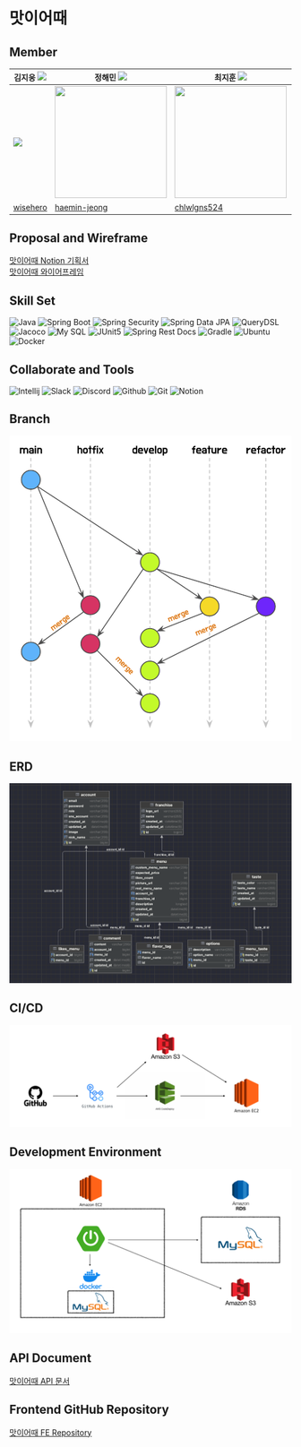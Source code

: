 # 맛이어때

## Member

| 김지웅 <img src="https://user-images.githubusercontent.com/55920132/120939947-86a46380-c755-11eb-979e-d5441c0bb286.png" width="20px"> | 정해민 <img src="https://user-images.githubusercontent.com/55920132/120939947-86a46380-c755-11eb-979e-d5441c0bb286.png" width="20px"> | 최지훈 <img src="https://user-images.githubusercontent.com/55920132/120939947-86a46380-c755-11eb-979e-d5441c0bb286.png" width="20px"> | 최현웅 <img src="https://user-images.githubusercontent.com/55920132/120939947-86a46380-c755-11eb-979e-d5441c0bb286.png" width="20px"> |
|------------------------------------------------------------------------------------------------------------------------------------|------------------------------------------------------------------------------------------------------------------------------------|------------------------------------------------------------------------------------------------------------------------------------|------------------------------------------------------------------------------------------------------------------------------------|
|       <img src="https://avatars.githubusercontent.com/u/54886222?v=4" width = "200px">                                                                                                                | <img src="https://velog.velcdn.com/images/y005/post/8bf37748-eb8d-4369-a4be-ca65cfc4115a/image.png" width="200" height="200"/>     | <img src="https://velog.velcdn.com/images/y005/post/8120a050-ebfd-472a-96d2-36388cbd246c/image.jpg" width="200" height="200"/>     | <img src="https://velog.velcdn.com/images/y005/post/db2a6fde-44b4-41aa-ae09-6f99fafbb721/image.png" width="200" height="200"/>     |
| [wisehero](https://github.com/wisehero)                                                                                                                       | [haemin-jeong](https://github.com/haemin-jeong)                                                                                    | [chlwlgns524](https://github.com/chlwlgns524)                                                                                      | [choi1204](https://github.com/choi1204)                                                                                            |   

## Proposal and Wireframe

[맛이어때 Notion 기획서](https://backend-devcourse.notion.site/938a431ee41a4c358f5826673cfbea88)<br>
[맛이어때 와이어프레임](https://www.figma.com/file/giZ2QkrKQT8uZ0K23HoNUI/%EB%82%98%EB%A7%8C%EC%9D%98-%EB%A9%94%EB%89%B4)

## Skill Set
![Java](https://img.shields.io/badge/Java-17-green.svg)
![Spring Boot](https://img.shields.io/badge/Spring&nbsp;Boot-2.7.2-green.svg)
![Spring Security](https://img.shields.io/badge/Spring&nbsp;Security-5.7.2-green.svg)
![Spring Data JPA](https://img.shields.io/badge/Spring%20Data%20JPA-2.7.2-brightgreen)
![QueryDSL](https://img.shields.io/badge/QueryDSL-5.0.0-green.svg)
![Jacoco](https://img.shields.io/badge/Jacoco-0.8.7-green.svg)
![My SQL](https://img.shields.io/badge/My&nbsp;SQL-8.0.29-green.svg)
![JUnit5](https://img.shields.io/badge/JUnit5-5.8.2-green.svg)
![Spring Rest Docs](https://img.shields.io/badge/Spring&nbsp;Rest&nbsp;Docs-2.0.6-green.svg)
![Gradle](https://img.shields.io/badge/Gradle-7.5.0-green.svg)
![Ubuntu](https://img.shields.io/badge/Ubuntu-20.04-green.svg)
![Docker](https://img.shields.io/badge/Docker-20.10.14-green.svg)

## Collaborate and Tools
![Intellij](https://img.shields.io/badge/IntelliJ-000000?style=flat-square&logo=IntelliJ%20IDEA&logoColor=white)
![Slack](https://img.shields.io/badge/slack-FF880F?style=flat-square&logo=slack&logoColor=FFFFFF)
![Discord](https://img.shields.io/badge/Discord-207BEA?style=flat-square&logo=discord&logoColor=FFFFFF)
![Github](https://img.shields.io/badge/GitHub-111111?style=flat-square&logo=GitHub&logoColor=FFFFFF)
![Git](https://img.shields.io/badge/Git-111111?style=flat-square&logo=Git&logoColor=FFFFFF)
![Notion](https://img.shields.io/badge/Notion-yellow?style=flat-square&logo=Notion&logoColor=FFFFFF)


## Branch

<img src="src/images/branch.png" alt="branch">

## ERD

<img src="src/images/erd.png" alt="erd">

## CI/CD

<img src="src/images/cicd.png" alt="cicd">

## Development Environment

<img src="src/images/de.png" alt="development environment">

## API Document

[맛이어때 API 문서](http://13.125.177.126:8080/docs/index.html)

## Frontend GitHub Repository
[맛이어때 FE Repository](https://github.com/prgrms-web-devcourse/Team-Tasty-Masiottae-FE)

